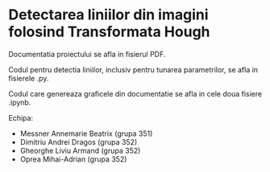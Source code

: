 # Detectarea liniilor din imagini folosind Transformata Hough

Documentatia proiectului se afla in fisierul PDF.

Codul pentru detectia liniilor, inclusiv pentru tunarea parametrilor, se afla in fisierele .py.

Codul care genereaza graficele din documentatie se afla in cele doua fisiere .ipynb.

Echipa:
- Messner Annemarie Beatrix (grupa 351)
- Dimitriu Andrei Dragos (grupa 352)
- Gheorghe Liviu Armand (grupa 352)
- Oprea Mihai-Adrian (grupa 352)
